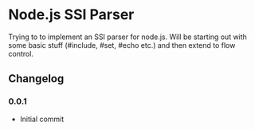 Node.js SSI Parser
====================

Trying to to implement an SSI parser for node.js. Will be starting out with some basic stuff (#include, #set, #echo etc.) and then extend to flow control.

Changelog
---------------------

### 0.0.1

- Initial commit